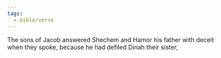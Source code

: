 ```yaml
---
tags:
  - bible/verse
---
```

The sons of Jacob answered Shechem and Hamor his father with deceit when they spoke, because he had defiled Dinah their sister,